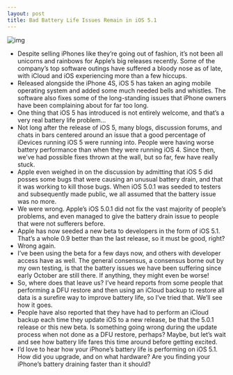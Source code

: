 ```yaml
---
layout: post
title: Bad Battery Life Issues Remain in iOS 5.1
---
```

![img](http://media.idownloadblog.com/wp-content/uploads/2011/12/ios-5-battery-drain-apple-mistake.jpeg)
* Despite selling iPhones like they’re going out of fashion, it’s not been all unicorns and rainbows for Apple’s big releases recently. Some of the company’s top software outings have suffered a bloody nose as of late, with iCloud and iOS experiencing more than a few hiccups.
* Released alongside the iPhone 4S, iOS 5 has taken an aging mobile operating system and added some much needed bells and whistles. The software also fixes some of the long-standing issues that iPhone owners have been complaining about for far too long.
* One thing that iOS 5 has introduced is not entirely welcome, and that’s a very real battery life problem…
* Not long after the release of iOS 5, many blogs, discussion forums, and chats in bars centered around an issue that a good percentage of iDevices running iOS 5 were running into. People were having worse battery performance than when they were running iOS 4. Since then, we’ve had possible fixes thrown at the wall, but so far, few have really stuck.
* Apple even weighed in on the discussion by admitting that iOS 5 did posses some bugs that were causing an unusual battery drain, and that it was working to kill those bugs. When iOS 5.0.1 was seeded to testers and subsequently made public, we all assumed that the battery issue was no more.
* We were wrong. Apple’s iOS 5.0.1 did not fix the vast majority of people’s problems, and even managed to give the battery drain issue to people that were not sufferers before.
* Apple has now seeded a new beta to developers in the form of iOS 5.1. That’s a whole 0.9 better than the last release, so it must be good, right?
* Wrong again.
* I’ve been using the beta for a few days now, and others with developer access have as well. The general consensus, a consensus borne out by my own testing, is that the battery issues we have been suffering since early October are still there. If anything, they might even be worse!
* So, where does that leave us? I’ve heard reports from some people that performing a DFU restore and then using an iCloud backup to restore all data is a surefire way to improve battery life, so I’ve tried that. We’ll see how it goes.
* People have also reported that they have had to perform an iCloud backup each time they update iOS to a new release, be that the 5.0.1 release or this new beta. Is something going wrong during the update process when not done as a DFU restore, perhaps? Maybe, but let’s wait and see how battery life fares this time around before getting excited.
* I’d love to hear how your iPhone’s battery life is performing on iOS 5.1. How did you upgrade, and on what hardware? Are you finding your iPhone’s battery draining faster than it should?

